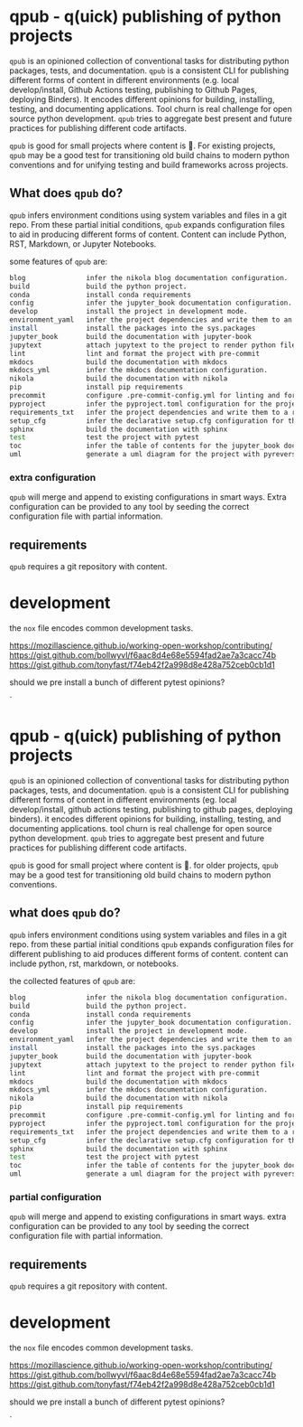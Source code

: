 # qpub - q(uick) publishing of python projects

`qpub` is an opinioned collection of conventional tasks for distributing python packages, tests, and documentation. `qpub` is a consistent CLI for publishing different forms of content in different environments (e.g. local develop/install, Github Actions testing, publishing to Github Pages, deploying Binders). It encodes different opinions for building, installing, testing, and documenting applications. Tool churn is real challenge for open source python development. `qpub` tries to aggregate best present and future practices for publishing different code artifacts.

`qpub` is good for small projects where content is :crown:. For existing projects, `qpub` may be a good test for transitioning old build chains to modern python conventions and for unifying testing and build frameworks across projects.

## What does `qpub` do?

`qpub` infers environment conditions using system variables and files in a git repo. From these partial initial conditions, `qpub` expands configuration files to aid in producing different forms of content. Content can include Python, RST, Markdown, or Jupyter Notebooks.

some features of `qpub` are:

```bash
blog               infer the nikola blog documentation configuration.
build              build the python project.
conda              install conda requirements
config             infer the jupyter_book documentation configuration.
develop            install the project in development mode.
environment_yaml   infer the project dependencies and write them to an environment.yaml
install            install the packages into the sys.packages
jupyter_book       build the documentation with jupyter-book
jupytext           attach jupytext to the project to render python files.
lint               lint and format the project with pre-commit
mkdocs             build the documentation with mkdocs
mkdocs_yml         infer the mkdocs documentation configuration.
nikola             build the documentation with nikola
pip                install pip requirements
precommit          configure .pre-commit-config.yml for linting and formatting
pyproject          infer the pyproject.toml configuration for the project
requirements_txt   infer the project dependencies and write them to a requirements.txt
setup_cfg          infer the declarative setup.cfg configuration for the project
sphinx             build the documentation with sphinx
test               test the project with pytest
toc                infer the table of contents for the jupyter_book documentation.
uml                generate a uml diagram for the project with pyreverse

```

### extra configuration

`qpub` will merge and append to existing configurations in smart ways. Extra configuration can be provided to any tool by seeding the correct configuration file with partial information.


## requirements

`qpub` requires a git repository with content.

# development

the `nox` file encodes common development tasks.

https://mozillascience.github.io/working-open-workshop/contributing/
https://gist.github.com/bollwyvl/f6aac8d4e68e5594fad2ae7a3cacc74b
https://gist.github.com/tonyfast/f74eb42f2a998d8e428a752ceb0cb1d1

should we pre install a bunch of different pytest opinions?

[github actions]: #
`


# qpub - q(uick) publishing of python projects

`qpub` is an opinioned collection of conventional tasks for distributing python packages, tests, and documentation. `qpub` is a consistent CLI for publishing different forms of content in different environments (eg. local develop/install, github actions testing, publishing to github pages, deploying binders). it encodes different opinions for building, installing, testing, and documenting applications. tool churn is real challenge for open source python development. `qpub` tries to aggregate best present and future practices for publishing different code artifacts.

`qpub` is good for small project where content is :crown:. for older projects, `qpub` may be a good test for transitioning old build chains to modern python conventions.

## what does `qpub` do?

`qpub` infers environment conditions using system variables and files in a git repo. from these partial initial conditions `qpub` expands configuration files for different publishing to aid produces different forms of content. content can include python, rst, markdown, or notebooks.

the collected features of `qpub` are:

```bash
blog               infer the nikola blog documentation configuration.
build              build the python project.
conda              install conda requirements
config             infer the jupyter_book documentation configuration.
develop            install the project in development mode.
environment_yaml   infer the project dependencies and write them to an environment.yaml
install            install the packages into the sys.packages
jupyter_book       build the documentation with jupyter-book
jupytext           attach jupytext to the project to render python files.
lint               lint and format the project with pre-commit
mkdocs             build the documentation with mkdocs
mkdocs_yml         infer the mkdocs documentation configuration.
nikola             build the documentation with nikola
pip                install pip requirements
precommit          configure .pre-commit-config.yml for linting and formatting
pyproject          infer the pyproject.toml configuration for the project
requirements_txt   infer the project dependencies and write them to a requirements.txt
setup_cfg          infer the declarative setup.cfg configuration for the project
sphinx             build the documentation with sphinx
test               test the project with pytest
toc                infer the table of contents for the jupyter_book documentation.
uml                generate a uml diagram for the project with pyreverse

```

### partial configuration

`qpub` will merge and append to existing configurations in smart ways. extra configuration can be provided to any tool by seeding the correct configuration file with partial information.


## requirements

`qpub` requires a git repository with content.

# development

the `nox` file encodes common development tasks.

https://mozillascience.github.io/working-open-workshop/contributing/
https://gist.github.com/bollwyvl/f6aac8d4e68e5594fad2ae7a3cacc74b
https://gist.github.com/tonyfast/f74eb42f2a998d8e428a752ceb0cb1d1

should we pre install a bunch of different pytest opinions?

[github actions]: #
`